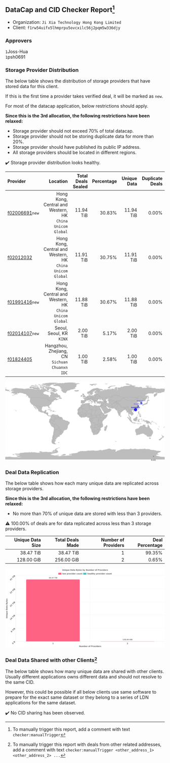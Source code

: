 ## DataCap and CID Checker Report[^1]
 - Organization: `Ji Xia Technology Hong Kong Limited`
 - Client: `f1rw54uifx5lhmprpu5ovcxilc56j2pqm5w336djy`
### Approvers
`1`Joss-Hua<br/>`1`psh0691

### Storage Provider Distribution
The below table shows the distribution of storage providers that have stored data for this client.

If this is the first time a provider takes verified deal, it will be marked as `new`.

For most of the datacap application, below restrictions should apply.

**Since this is the 3rd allocation, the following restrictions have been relaxed:**
 - Storage provider should not exceed 70% of total datacap.
 - Storage provider should not be storing duplicate data for more than 20%.
 - Storage provider should have published its public IP address.
 - All storage providers should be located in different regions.

✔️ Storage provider distribution looks healthy.

| Provider                                                    |                                                     Location | Total Deals Sealed | Percentage | Unique Data | Duplicate Deals |
| :---------------------------------------------------------- | -----------------------------------------------------------: | -----------------: | ---------: | ----------: | --------------: |
| [f02006691](https://filfox.info/en/address/f02006691)`new`  | Hong Kong, Central and Western, HK<br/>`China Unicom Global` |          11.94 TiB |     30.83% |   11.94 TiB |           0.00% |
| [f02012032](https://filfox.info/en/address/f02012032)       | Hong Kong, Central and Western, HK<br/>`China Unicom Global` |          11.91 TiB |     30.75% |   11.91 TiB |           0.00% |
| [f01991416](https://filfox.info/en/address/f01991416)`new`  | Hong Kong, Central and Western, HK<br/>`China Unicom Global` |          11.88 TiB |     30.67% |   11.88 TiB |           0.00% |
| [f02014107](https://filfox.info/en/address/f02014107)`new`  |                                  Seoul, Seoul, KR<br/>`KINX` |           2.00 TiB |      5.17% |    2.00 TiB |           0.00% |
| [f01824405](https://filfox.info/en/address/f01824405)       |             Hangzhou, Zhejiang, CN<br/>`Sichuan Chuanxn IDC` |           1.00 TiB |      2.58% |    1.00 TiB |           0.00% |

<img src="https://raw.githubusercontent.com/data-preservation-programs/filplus-checker-assets/main/filecoin-project/filecoin-plus-large-datasets/issues/1008/1676441182976.png"/>

### Deal Data Replication
The below table shows how each many unique data are replicated across storage providers.


**Since this is the 3rd allocation, the following restrictions have been relaxed:**
- No more than 70% of unique data are stored with less than 3 providers.

⚠️ 100.00% of deals are for data replicated across less than 3 storage providers.

| Unique Data Size | Total Deals Made | Number of Providers | Deal Percentage |
| ---------------: | ---------------: | ------------------: | --------------: |
|        38.47 TiB |        38.47 TiB |                   1 |          99.35% |
|       128.00 GiB |       256.00 GiB |                   2 |           0.65% |

<img src="https://raw.githubusercontent.com/data-preservation-programs/filplus-checker-assets/main/filecoin-project/filecoin-plus-large-datasets/issues/1008/1676441183855.png"/>

### Deal Data Shared with other Clients[^3]
The below table shows how many unique data are shared with other clients.
Usually different applications owns different data and should not resolve to the same CID.

However, this could be possible if all below clients use same software to prepare for the exact same dataset or they belong to a series of LDN applications for the same dataset.

✔️ No CID sharing has been observed.

[^1]: To manually trigger this report, add a comment with text `checker:manualTrigger`

[^2]: Deals from those addresses are combined into this report as they are specified with `checker:manualTrigger`

[^3]: To manually trigger this report with deals from other related addresses, add a comment with text `checker:manualTrigger <other_address_1> <other_address_2> ...`
